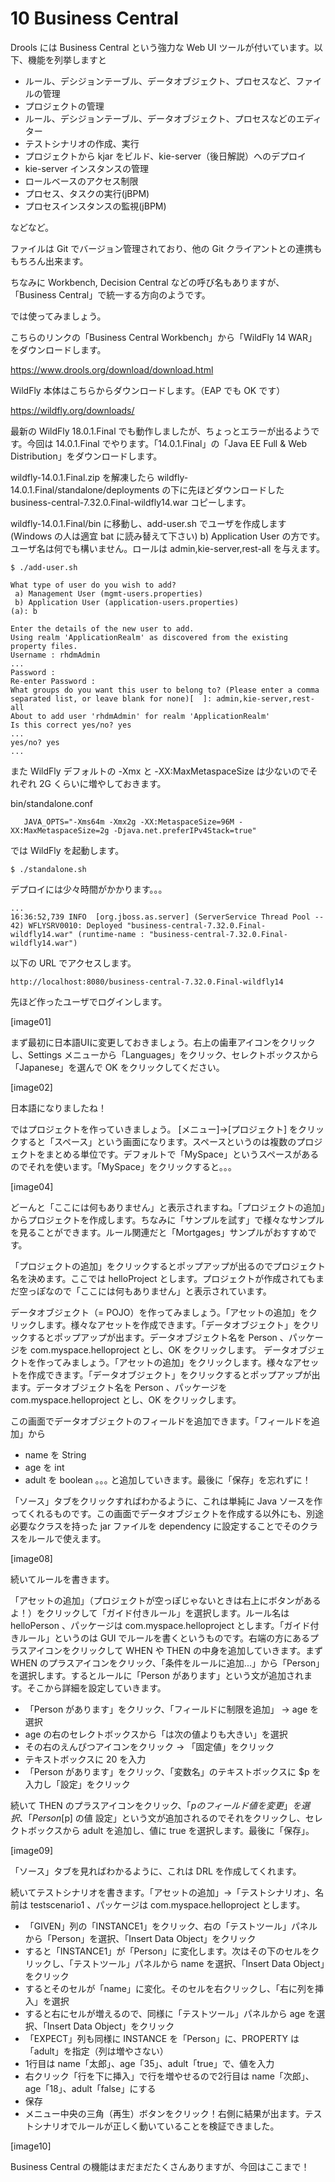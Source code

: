 # 10 Business Central
Drools には Business Central という強力な Web UI ツールが付いています。以下、機能を列挙しますと

- ルール、デシジョンテーブル、データオブジェクト、プロセスなど、ファイルの管理
- プロジェクトの管理
- ルール、デシジョンテーブル、データオブジェクト、プロセスなどのエディター
- テストシナリオの作成、実行
- プロジェクトから kjar をビルド、kie-server（後日解説）へのデプロイ
- kie-server インスタンスの管理
- ロールベースのアクセス制限
- プロセス、タスクの実行(jBPM)
- プロセスインスタンスの監視(jBPM)

などなど。

ファイルは Git でバージョン管理されており、他の Git クライアントとの連携ももちろん出来ます。

ちなみに Workbench, Decision Central などの呼び名もありますが、「Business Central」で統一する方向のようです。

では使ってみましょう。

こちらのリンクの「Business Central Workbench」から「WildFly 14 WAR」をダウンロードします。

https://www.drools.org/download/download.html

WildFly 本体はこちらからダウンロードします。（EAP でも OK です）

https://wildfly.org/downloads/

最新の WildFly 18.0.1.Final でも動作しましたが、ちょっとエラーが出るようです。今回は 14.0.1.Final でやります。「14.0.1.Final」の「Java EE Full & Web Distribution」をダウンロードします。

wildfly-14.0.1.Final.zip を解凍したら wildfly-14.0.1.Final/standalone/deployments の下に先ほどダウンロードした business-central-7.32.0.Final-wildfly14.war コピーします。

wildfly-14.0.1.Final/bin に移動し、add-user.sh でユーザを作成します (Windows の人は適宜 bat に読み替えて下さい) b) Application User の方です。ユーザ名は何でも構いません。ロールは admin,kie-server,rest-all を与えます。
```
$ ./add-user.sh 

What type of user do you wish to add? 
 a) Management User (mgmt-users.properties) 
 b) Application User (application-users.properties)
(a): b

Enter the details of the new user to add.
Using realm 'ApplicationRealm' as discovered from the existing property files.
Username : rhdmAdmin
...
Password : 
Re-enter Password : 
What groups do you want this user to belong to? (Please enter a comma separated list, or leave blank for none)[  ]: admin,kie-server,rest-all
About to add user 'rhdmAdmin' for realm 'ApplicationRealm'
Is this correct yes/no? yes
...
yes/no? yes
...
```

また WildFly デフォルトの -Xmx と -XX:MaxMetaspaceSize は少ないのでそれぞれ 2G くらいに増やしておきます。

bin/standalone.conf
```
   JAVA_OPTS="-Xms64m -Xmx2g -XX:MetaspaceSize=96M -XX:MaxMetaspaceSize=2g -Djava.net.preferIPv4Stack=true"
```

では WildFly を起動します。

```
$ ./standalone.sh
```

デプロイには少々時間がかかります。。。

```
...
16:36:52,739 INFO  [org.jboss.as.server] (ServerService Thread Pool -- 42) WFLYSRV0010: Deployed "business-central-7.32.0.Final-wildfly14.war" (runtime-name : "business-central-7.32.0.Final-wildfly14.war")
```

以下の URL でアクセスします。
```
http://localhost:8080/business-central-7.32.0.Final-wildfly14
```

先ほど作ったユーザでログインします。

[image01]

まず最初に日本語UIに変更しておきましょう。右上の歯車アイコンをクリックし、Settings メニューから「Languages」をクリック、セレクトボックスから「Japanese」を選んで OK をクリックしてください。

[image02]

日本語になりましたね！

ではプロジェクトを作っていきましょう。 [メニュー]->[プロジェクト] をクリックすると「スペース」という画面になります。スペースというのは複数のプロジェクトをまとめる単位です。デフォルトで「MySpace」というスペースがあるのでそれを使います。「MySpace」をクリックすると｡｡｡

[image04]

どーんと「ここには何もありません」と表示されますね。「プロジェクトの追加」からプロジェクトを作成します。ちなみに「サンプルを試す」で様々なサンプルを見ることができます。ルール関連だと「Mortgages」サンプルがおすすめです。

「プロジェクトの追加」をクリックするとポップアップが出るのでプロジェクト名を決めます。ここでは helloProject とします。プロジェクトが作成されてもまだ空っぽなので「ここには何もありません」と表示されています。

データオブジェクト（= POJO）を作ってみましょう。「アセットの追加」をクリックします。様々なアセットを作成できます。「データオブジェクト」をクリックするとポップアップが出ます。データオブジェクト名を Person 、パッケージを com.myspace.helloproject とし、OK をクリックします。
データオブジェクトを作ってみましょう。「アセットの追加」をクリックします。様々なアセットを作成できます。「データオブジェクト」をクリックするとポップアップが出ます。データオブジェクト名を Person 、パッケージを com.myspace.helloproject とし、OK をクリックします。

この画面でデータオブジェクトのフィールドを追加できます。「フィールドを追加」から
- name を String
- age を int
- adult を boolean
 ｡｡｡ と追加していきます。最後に「保存」を忘れずに！

「ソース」タブをクリックすればわかるように、これは単純に Java ソースを作ってくれるものです。この画面でデータオブジェクトを作成する以外にも、別途必要なクラスを持った jar ファイルを dependency に設定することでそのクラスをルールで使えます。

[image08]

続いてルールを書きます。

「アセットの追加」（プロジェクトが空っぽじゃないときは右上にボタンがあるよ！）をクリックして「ガイド付きルール」を選択します。ルール名は helloPerson 、パッケージは com.myspace.helloproject とします。「ガイド付きルール」というのは GUI でルールを書くというものです。右端の方にあるプラスアイコンをクリックして WHEN や THEN の中身を追加していきます。まず WHEN のプラスアイコンをクリック、「条件をルールに追加...」から「Person」を選択します。するとルールに「Person があります」という文が追加されます。そこから詳細を設定していきます。
- 「Person があります」をクリック、「フィールドに制限を追加」 -> age を選択
- age の右のセレクトボックスから「は次の値よりも大きい」を選択
- その右のえんぴつアイコンをクリック -> 「固定値」をクリック
- テキストボックスに 20 を入力
- 「Person があります」をクリック、「変数名」のテキストボックスに $p を入力し「設定」をクリック

続いて THEN のプラスアイコンをクリック、「$p のフィールド値を変更」を選択、「Person [$p] の値 設定」という文が追加されるのでそれをクリックし、セレクトボックスから adult を追加し、値に true を選択します。最後に「保存」。

[image09]

「ソース」タブを見ればわかるように、これは DRL を作成してくれます。

続いてテストシナリオを書きます。「アセットの追加」->「テストシナリオ」、名前は testscenario1 、パッケージは com.myspace.helloproject とします。

- 「GIVEN」列の「INSTANCE1」をクリック、右の「テストツール」パネルから「Person」を選択、「Insert Data Object」をクリック
- すると「INSTANCE1」が「Person」に変化します。次はその下のセルをクリックし、「テストツール」パネルから name を選択、「Insert Data Object」をクリック
- するとそのセルが「name」に変化。そのセルを右クリックし、「右に列を挿入」を選択
- すると右にセルが増えるので、同様に「テストツール」パネルから age を選択、「Insert Data Object」をクリック
- 「EXPECT」列も同様に INSTANCE を「Person」に、PROPERTY は「adult」を指定（列は増やさない）
- 1行目は name「太郎」、age「35」、adult「true」で、値を入力
- 右クリック「行を下に挿入」で行を増やせるので2行目は name「次郎」、age「18」、adult「false」にする
- 保存
- メニュー中央の三角（再生）ボタンをクリック！右側に結果が出ます。テストシナリオでルールが正しく動いていることを検証できました。

[image10]

Business Central の機能はまだまだたくさんありますが、今回はここまで！